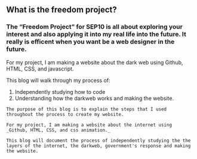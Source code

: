 ## What is the freedom project?     
### The “Freedom Project” for SEP10 is all about exploring your interest and also applying it into my real life into the future. It really is efficent when you want be a web designer in the future.    

   For my project, I am making a website about the dark web using Github, HTML, CSS, and javascript.   
   
   This blog will walk through my process of:
   1. Independently studying how to code 
   2. Understanding how the darkweb works and making the website. 

    The purpose of this blog is to explain the steps that I used throughout the process to create my website.   

    For my project, I am making a website about the internet using _Github, HTML, CSS, and css animation._   

    This blog will document the process of independently studying the the layers of the internet, the darkweb, government's response and making the website.

